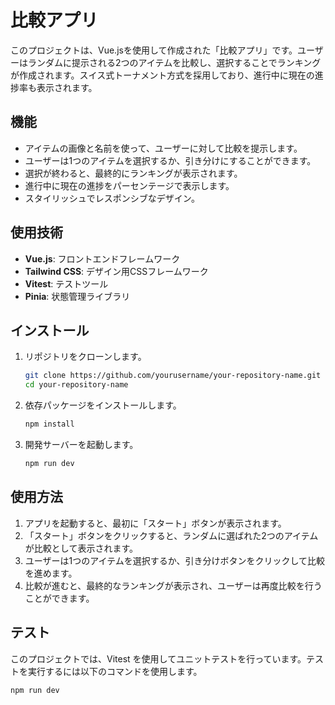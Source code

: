 # 比較アプリ

このプロジェクトは、Vue.jsを使用して作成された「比較アプリ」です。ユーザーはランダムに提示される2つのアイテムを比較し、選択することでランキングが作成されます。スイス式トーナメント方式を採用しており、進行中に現在の進捗率も表示されます。

## 機能

- アイテムの画像と名前を使って、ユーザーに対して比較を提示します。
- ユーザーは1つのアイテムを選択するか、引き分けにすることができます。
- 選択が終わると、最終的にランキングが表示されます。
- 進行中に現在の進捗をパーセンテージで表示します。
- スタイリッシュでレスポンシブなデザイン。

## 使用技術

- **Vue.js**: フロントエンドフレームワーク
- **Tailwind CSS**: デザイン用CSSフレームワーク
- **Vitest**: テストツール
- **Pinia**: 状態管理ライブラリ

## インストール

1. リポジトリをクローンします。

   ```bash
   git clone https://github.com/yourusername/your-repository-name.git
   cd your-repository-name

2. 依存パッケージをインストールします。

   ```bash
   npm install

3. 開発サーバーを起動します。

   ```bash
   npm run dev

## 使用方法

1. アプリを起動すると、最初に「スタート」ボタンが表示されます。
2. 「スタート」ボタンをクリックすると、ランダムに選ばれた2つのアイテムが比較として表示されます。
3. ユーザーは1つのアイテムを選択するか、引き分けボタンをクリックして比較を進めます。
4. 比較が進むと、最終的なランキングが表示され、ユーザーは再度比較を行うことができます。

## テスト

このプロジェクトでは、Vitest を使用してユニットテストを行っています。テストを実行するには以下のコマンドを使用します。

   ```bash
   npm run dev